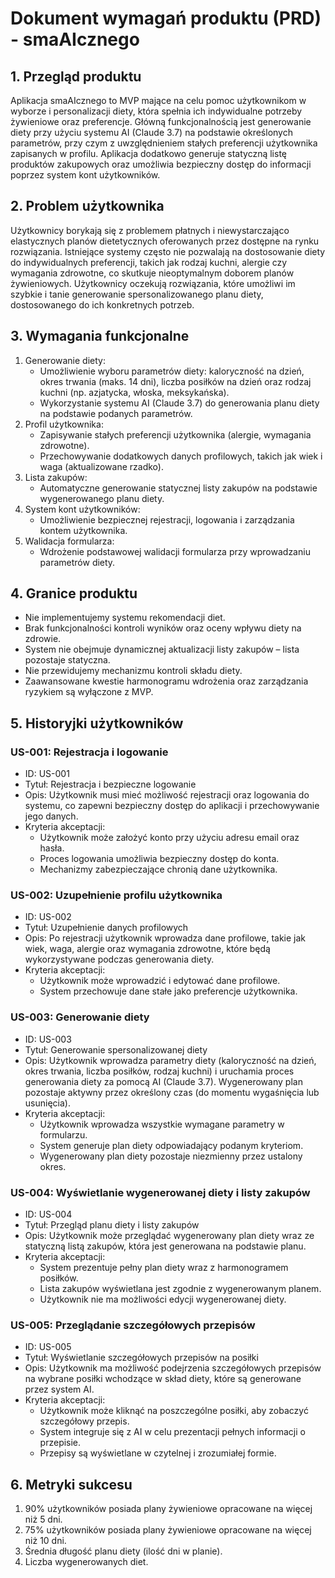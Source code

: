 # Dokument wymagań produktu (PRD) - smaAIcznego

## 1. Przegląd produktu

Aplikacja smaAIcznego to MVP mające na celu pomoc użytkownikom w wyborze i personalizacji diety, która spełnia ich indywidualne potrzeby żywieniowe oraz preferencje. Główną funkcjonalnością jest generowanie diety przy użyciu systemu AI (Claude 3.7) na podstawie określonych parametrów, przy czym z uwzględnieniem stałych preferencji użytkownika zapisanych w profilu. Aplikacja dodatkowo generuje statyczną listę produktów zakupowych oraz umożliwia bezpieczny dostęp do informacji poprzez system kont użytkowników.

## 2. Problem użytkownika

Użytkownicy borykają się z problemem płatnych i niewystarczająco elastycznych planów dietetycznych oferowanych przez dostępne na rynku rozwiązania. Istniejące systemy często nie pozwalają na dostosowanie diety do indywidualnych preferencji, takich jak rodzaj kuchni, alergie czy wymagania zdrowotne, co skutkuje nieoptymalnym doborem planów żywieniowych. Użytkownicy oczekują rozwiązania, które umożliwi im szybkie i tanie generowanie spersonalizowanego planu diety, dostosowanego do ich konkretnych potrzeb.

## 3. Wymagania funkcjonalne

1. Generowanie diety:
   - Umożliwienie wyboru parametrów diety: kaloryczność na dzień, okres trwania (maks. 14 dni), liczba posiłków na dzień oraz rodzaj kuchni (np. azjatycka, włoska, meksykańska).
   - Wykorzystanie systemu AI (Claude 3.7) do generowania planu diety na podstawie podanych parametrów.
2. Profil użytkownika:
   - Zapisywanie stałych preferencji użytkownika (alergie, wymagania zdrowotne).
   - Przechowywanie dodatkowych danych profilowych, takich jak wiek i waga (aktualizowane rzadko).
3. Lista zakupów:
   - Automatyczne generowanie statycznej listy zakupów na podstawie wygenerowanego planu diety.
4. System kont użytkowników:
   - Umożliwienie bezpiecznej rejestracji, logowania i zarządzania kontem użytkownika.
5. Walidacja formularza:
   - Wdrożenie podstawowej walidacji formularza przy wprowadzaniu parametrów diety.

## 4. Granice produktu

- Nie implementujemy systemu rekomendacji diet.
- Brak funkcjonalności kontroli wyników oraz oceny wpływu diety na zdrowie.
- System nie obejmuje dynamicznej aktualizacji listy zakupów – lista pozostaje statyczna.
- Nie przewidujemy mechanizmu kontroli składu diety.
- Zaawansowane kwestie harmonogramu wdrożenia oraz zarządzania ryzykiem są wyłączone z MVP.

## 5. Historyjki użytkowników

### US-001: Rejestracja i logowanie

- ID: US-001
- Tytuł: Rejestracja i bezpieczne logowanie
- Opis: Użytkownik musi mieć możliwość rejestracji oraz logowania do systemu, co zapewni bezpieczny dostęp do aplikacji i przechowywanie jego danych.
- Kryteria akceptacji:
  - Użytkownik może założyć konto przy użyciu adresu email oraz hasła.
  - Proces logowania umożliwia bezpieczny dostęp do konta.
  - Mechanizmy zabezpieczające chronią dane użytkownika.

### US-002: Uzupełnienie profilu użytkownika

- ID: US-002
- Tytuł: Uzupełnienie danych profilowych
- Opis: Po rejestracji użytkownik wprowadza dane profilowe, takie jak wiek, waga, alergie oraz wymagania zdrowotne, które będą wykorzystywane podczas generowania diety.
- Kryteria akceptacji:
  - Użytkownik może wprowadzić i edytować dane profilowe.
  - System przechowuje dane stałe jako preferencje użytkownika.

### US-003: Generowanie diety

- ID: US-003
- Tytuł: Generowanie spersonalizowanej diety
- Opis: Użytkownik wprowadza parametry diety (kaloryczność na dzień, okres trwania, liczba posiłków, rodzaj kuchni) i uruchamia proces generowania diety za pomocą AI (Claude 3.7). Wygenerowany plan pozostaje aktywny przez określony czas (do momentu wygaśnięcia lub usunięcia).
- Kryteria akceptacji:
  - Użytkownik wprowadza wszystkie wymagane parametry w formularzu.
  - System generuje plan diety odpowiadający podanym kryteriom.
  - Wygenerowany plan diety pozostaje niezmienny przez ustalony okres.

### US-004: Wyświetlanie wygenerowanej diety i listy zakupów

- ID: US-004
- Tytuł: Przegląd planu diety i listy zakupów
- Opis: Użytkownik może przeglądać wygenerowany plan diety wraz ze statyczną listą zakupów, która jest generowana na podstawie planu.
- Kryteria akceptacji:
  - System prezentuje pełny plan diety wraz z harmonogramem posiłków.
  - Lista zakupów wyświetlana jest zgodnie z wygenerowanym planem.
  - Użytkownik nie ma możliwości edycji wygenerowanej diety.

### US-005: Przeglądanie szczegółowych przepisów

- ID: US-005
- Tytuł: Wyświetlanie szczegółowych przepisów na posiłki
- Opis: Użytkownik ma możliwość podejrzenia szczegółowych przepisów na wybrane posiłki wchodzące w skład diety, które są generowane przez system AI.
- Kryteria akceptacji:
  - Użytkownik może kliknąć na poszczególne posiłki, aby zobaczyć szczegółowy przepis.
  - System integruje się z AI w celu prezentacji pełnych informacji o przepisie.
  - Przepisy są wyświetlane w czytelnej i zrozumiałej formie.

## 6. Metryki sukcesu

1. 90% użytkowników posiada plany żywieniowe opracowane na więcej niż 5 dni.
2. 75% użytkowników posiada plany żywieniowe opracowane na więcej niż 10 dni.
3. Średnia długość planu diety (ilość dni w planie).
4. Liczba wygenerowanych diet.

